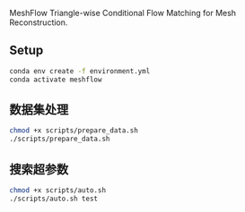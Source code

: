  MeshFlow
Triangle-wise Conditional Flow Matching for Mesh Reconstruction.

## Setup
```bash
conda env create -f environment.yml
conda activate meshflow
````

## 数据集处理
```bash
chmod +x scripts/prepare_data.sh
./scripts/prepare_data.sh
```

## 搜索超参数
```bash
chmod +x scripts/auto.sh
./scripts/auto.sh test
```
